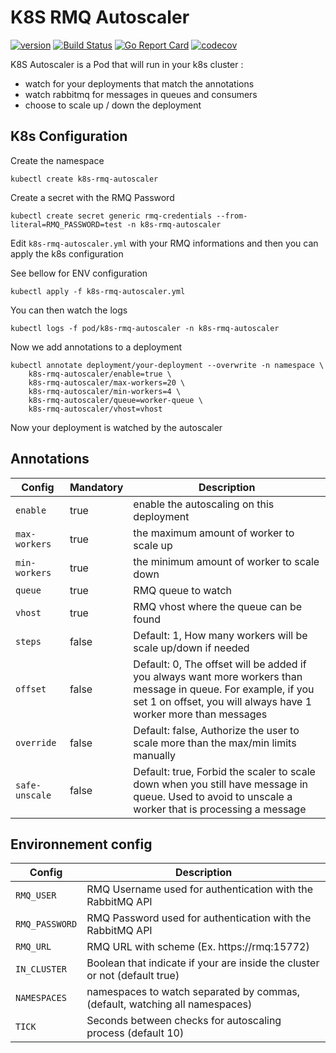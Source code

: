 # K8S RMQ Autoscaler

[![version](https://img.shields.io/badge/status-alpha-orange.svg)](https://github.com/XciD/k8s-rmq-autoscaler)
[![Build Status](https://travis-ci.org/XciD/k8s-rmq-autoscaler.svg?branch=master)](https://travis-ci.org/XciD/k8s-rmq-autoscaler)
[![Go Report Card](https://goreportcard.com/badge/github.com/XciD/k8s-rmq-autoscaler)](https://goreportcard.com/report/github.com/XciD/k8s-rmq-autoscaler)
[![codecov](https://codecov.io/gh/XciD/k8s-rmq-autoscaler/branch/master/graph/badge.svg)](https://codecov.io/gh/XciD/k8s-rmq-autoscaler)

K8S Autoscaler is a Pod that will run in your k8s cluster :
  * watch for your deployments that match the annotations
  * watch rabbitmq for messages in queues and consumers
  * choose to scale up / down the deployment

## K8s Configuration

Create the namespace
```
kubectl create k8s-rmq-autoscaler
```

Create a secret with the RMQ Password
```
kubectl create secret generic rmq-credentials --from-literal=RMQ_PASSWORD=test -n k8s-rmq-autoscaler
```

Edit `k8s-rmq-autoscaler.yml` with your RMQ informations and then you can apply the k8s configuration

See bellow for ENV configuration
```
kubectl apply -f k8s-rmq-autoscaler.yml
```

You can then watch the logs
```
kubectl logs -f pod/k8s-rmq-autoscaler -n k8s-rmq-autoscaler
```

Now we add annotations to a deployment
```
kubectl annotate deployment/your-deployment --overwrite -n namespace \
    k8s-rmq-autoscaler/enable=true \ 
    k8s-rmq-autoscaler/max-workers=20 \ 
    k8s-rmq-autoscaler/min-workers=4 \ 
    k8s-rmq-autoscaler/queue=worker-queue \ 
    k8s-rmq-autoscaler/vhost=vhost
```

Now your deployment is watched by the autoscaler

## Annotations

| Config             | Mandatory | Description                                                                                                                                    |
| ------------------ | ------ | -----------------------------------------------------------------------------------------------------------------------------------------------|
| `enable`           | true   | enable the autoscaling on this deployment |
| `max-workers`      | true   | the maximum amount of worker to scale up |
| `min-workers`      | true   | the minimum amount of worker to scale down |
| `queue`            | true   | RMQ queue to watch |
| `vhost`            | true   | RMQ vhost where the queue can be found |
| `steps`            | false  | Default: 1, How many workers will be scale up/down if needed |
| `offset`           | false  | Default: 0, The offset will be added if you always want more workers than message in queue. For example, if you set 1 on offset, you will always have 1 worker more than messages  |
| `override`         | false  | Default: false, Authorize the user to scale more than the max/min limits manually |
| `safe-unscale`     | false  | Default: true, Forbid the scaler to scale down when you still have message in queue. Used to avoid to unscale a worker that is processing a message|


## Environnement config

| Config                                               | Description                            |
| ---------------------------------------------------- | ---------------------------------------|
| `RMQ_USER`    | RMQ Username used for authentication with the RabbitMQ API                     |
| `RMQ_PASSWORD`| RMQ Password used for authentication with the RabbitMQ API                     |
| `RMQ_URL`     | RMQ URL with scheme (Ex. https://rmq:15772)                                    |
| `IN_CLUSTER`  | Boolean that indicate if your are inside the cluster or not (default true)     |
| `NAMESPACES`  | namespaces to watch separated by commas, (default, watching all namespaces)    |
| `TICK`        | Seconds between checks for autoscaling process (default 10)                    |
